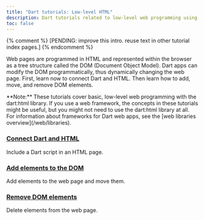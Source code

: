```yaml
---
title: "Dart tutorials: Low-level HTML"
description: Dart tutorials related to low-level web programming using HTML.
toc: false
---
```


{% comment %} [PENDING: improve this intro. reuse text in other tutorial index pages.] {% endcomment %}

Web pages are programmed in HTML and represented within the browser
as a tree structure called the DOM (Document Object Model).
Dart apps can modify the DOM programmatically,
thus dynamically changing the web page.
First, learn now to connect Dart and HTML.
Then learn how to add, move, and remove DOM elements.

<aside class="alert alert-info" markdown="1">
  **Note:**
  These tutorials cover basic, low-level web programming
  with the dart:html library.
  If you use a web framework,
  the concepts in these tutorials might be useful,
  but you might not need to use the dart:html library at all.
  For information about frameworks for Dart web apps,
  see the [web libraries overview](/web/libraries).
</aside>

<div class="card-grid">
  <div class="card">
    <h3><a href="/tutorials/web/low-level-html/connect-dart-html">Connect Dart and HTML</a></h3>
    <p>Include a Dart script in an HTML page.</p>
  </div>
  <div class="card">
    <h3><a href="/tutorials/web/low-level-html/add-elements">Add elements to the DOM</a></h3>
    <p>Add elements to the web page and move them.</p>
  </div>
  <div class="card">
    <h3><a href="/tutorials/web/low-level-html/remove-elements">Remove DOM elements</a></h3>
    <p>Delete elements from the web page.</p>
  </div>
</div>

